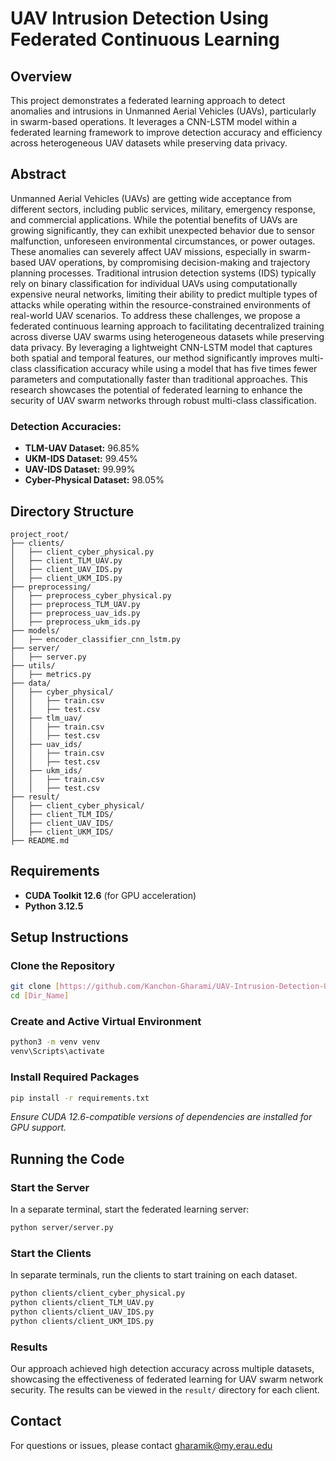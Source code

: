 # UAV Intrusion Detection Using Federated Continuous Learning

## Overview

This project demonstrates a federated learning approach to detect anomalies and intrusions in Unmanned Aerial Vehicles (UAVs), particularly in swarm-based operations. It leverages a CNN-LSTM model within a federated learning framework to improve detection accuracy and efficiency across heterogeneous UAV datasets while preserving data privacy.

## Abstract

Unmanned Aerial Vehicles (UAVs) are getting wide acceptance from different sectors, including public services, military, emergency response, and commercial applications. While the potential benefits of UAVs are growing significantly, they can exhibit unexpected behavior due to sensor malfunction, unforeseen environmental circumstances, or power outages. These anomalies can severely affect UAV missions, especially in swarm-based UAV operations, by compromising decision-making and trajectory planning processes. Traditional intrusion detection systems (IDS) typically rely on binary classification for individual UAVs using computationally expensive neural networks, limiting their ability to predict multiple types of attacks while operating within the resource-constrained environments of real-world UAV scenarios. To address these challenges, we propose a federated continuous learning approach to facilitating decentralized training across diverse UAV swarms using heterogeneous datasets while preserving data privacy. By leveraging a lightweight CNN-LSTM model that captures both spatial and temporal features, our method significantly improves multi-class classification accuracy while using a model that has five times fewer parameters and computationally faster than traditional approaches. This research showcases the potential of federated learning to enhance the security of UAV swarm networks through robust multi-class classification.

### Detection Accuracies:
- **TLM-UAV Dataset:** 96.85%
- **UKM-IDS Dataset:** 99.45%
- **UAV-IDS Dataset:** 99.99%
- **Cyber-Physical Dataset:** 98.05%

## Directory Structure

```plaintext
project_root/
├── clients/
│   ├── client_cyber_physical.py
│   ├── client_TLM_UAV.py
│   ├── client_UAV_IDS.py
│   ├── client_UKM_IDS.py
├── preprocessing/
│   ├── preprocess_cyber_physical.py
│   ├── preprocess_TLM_UAV.py
│   ├── preprocess_uav_ids.py
│   ├── preprocess_ukm_ids.py
├── models/
│   ├── encoder_classifier_cnn_lstm.py
├── server/
│   ├── server.py
├── utils/
│   ├── metrics.py
├── data/
│   ├── cyber_physical/
│   │   ├── train.csv
│   │   ├── test.csv
│   ├── tlm_uav/
│   │   ├── train.csv
│   │   ├── test.csv
│   ├── uav_ids/
│   │   ├── train.csv
│   │   ├── test.csv
│   ├── ukm_ids/
│   │   ├── train.csv
│   │   ├── test.csv
├── result/
│   ├── client_cyber_physical/
│   ├── client_TLM_IDS/
│   ├── client_UAV_IDS/
│   ├── client_UKM_IDS/
├── README.md

```

## Requirements

- **CUDA Toolkit 12.6** (for GPU acceleration)
- **Python 3.12.5**


## Setup Instructions

### Clone the Repository

```bash
git clone [https://github.com/Kanchon-Gharami/UAV-Intrusion-Detection-Using-CNN-LSTM-Based-Encoder-Classifier-and-Federated-Continuous-Learning]
cd [Dir_Name]
```


### Create and Active Virtual Environment
```bash
python3 -m venv venv
venv\Scripts\activate

```

### Install Required Packages
```bash
pip install -r requirements.txt
```
_Ensure CUDA 12.6-compatible versions of dependencies are installed for GPU support._


## Running the Code

### Start the Server
In a separate terminal, start the federated learning server:
```bash
python server/server.py
```

### Start the Clients
In separate terminals, run the clients to start training on each dataset.
```bash
python clients/client_cyber_physical.py
python clients/client_TLM_UAV.py
python clients/client_UAV_IDS.py
python clients/client_UKM_IDS.py

```
### Results
Our approach achieved high detection accuracy across multiple datasets, showcasing the effectiveness of federated learning for UAV swarm network security. The results can be viewed in the ```result/``` directory for each client.


## Contact
For questions or issues, please contact gharamik@my.erau.edu



